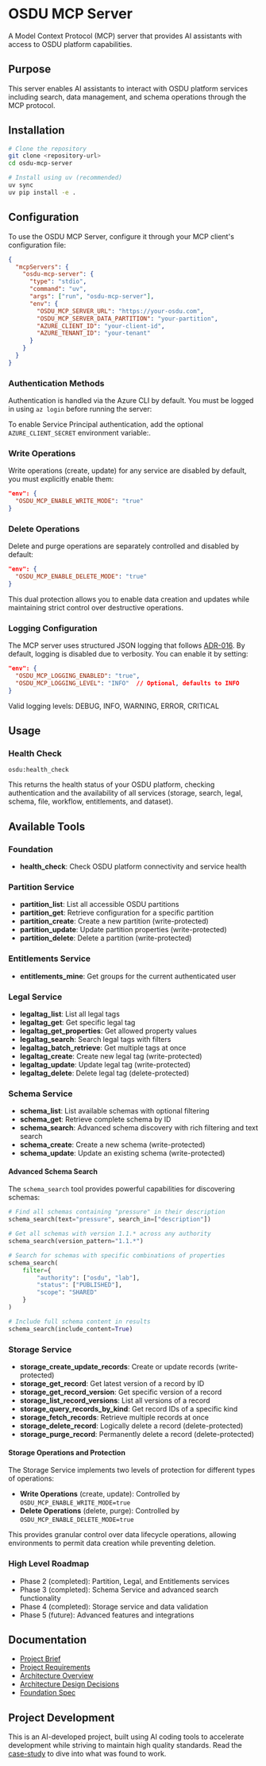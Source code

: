 # OSDU MCP Server

A Model Context Protocol (MCP) server that provides AI assistants with access to OSDU platform capabilities.

## Purpose

This server enables AI assistants to interact with OSDU platform services including search, data management, and schema operations through the MCP protocol.

## Installation

```bash
# Clone the repository
git clone <repository-url>
cd osdu-mcp-server

# Install using uv (recommended)
uv sync
uv pip install -e .
```

## Configuration

To use the OSDU MCP Server, configure it through your MCP client's configuration file:

```json
{
  "mcpServers": {
    "osdu-mcp-server": {
      "type": "stdio",
      "command": "uv",
      "args": ["run", "osdu-mcp-server"],
      "env": {
        "OSDU_MCP_SERVER_URL": "https://your-osdu.com",
        "OSDU_MCP_SERVER_DATA_PARTITION": "your-partition",
        "AZURE_CLIENT_ID": "your-client-id",
        "AZURE_TENANT_ID": "your-tenant"
      }
    }
  }
}
```

### Authentication Methods

Authentication is handled via the Azure CLI by default. You must be logged in using `az login` before running the server:

To enable Service Principal authentication, add the optional `AZURE_CLIENT_SECRET` environment variable:.


### Write Operations

Write operations (create, update) for any service are disabled by default, you must explicitly enable them:

```json
"env": {
  "OSDU_MCP_ENABLE_WRITE_MODE": "true"
}
```

### Delete Operations

Delete and purge operations are separately controlled and disabled by default:

```json
"env": {
  "OSDU_MCP_ENABLE_DELETE_MODE": "true"
}
```

This dual protection allows you to enable data creation and updates while maintaining strict control over destructive operations.

### Logging Configuration

The MCP server uses structured JSON logging that follows [ADR-016](docs/adr/016-structured-logging-and-observability-pattern.md). By default, logging is disabled due to verbosity. You can enable it by setting:

```json
"env": {
  "OSDU_MCP_LOGGING_ENABLED": "true",
  "OSDU_MCP_LOGGING_LEVEL": "INFO"  // Optional, defaults to INFO
}
```

Valid logging levels: DEBUG, INFO, WARNING, ERROR, CRITICAL

## Usage

### Health Check

```
osdu:health_check
```

This returns the health status of your OSDU platform, checking authentication and the availability of all services (storage, search, legal, schema, file, workflow, entitlements, and dataset).

## Available Tools

### Foundation
- **health_check**: Check OSDU platform connectivity and service health

### Partition Service
- **partition_list**: List all accessible OSDU partitions
- **partition_get**: Retrieve configuration for a specific partition
- **partition_create**: Create a new partition (write-protected)
- **partition_update**: Update partition properties (write-protected)
- **partition_delete**: Delete a partition (write-protected)

### Entitlements Service
- **entitlements_mine**: Get groups for the current authenticated user

### Legal Service
- **legaltag_list**: List all legal tags
- **legaltag_get**: Get specific legal tag
- **legaltag_get_properties**: Get allowed property values
- **legaltag_search**: Search legal tags with filters
- **legaltag_batch_retrieve**: Get multiple tags at once
- **legaltag_create**: Create new legal tag (write-protected)
- **legaltag_update**: Update legal tag (write-protected)
- **legaltag_delete**: Delete legal tag (delete-protected)

### Schema Service
- **schema_list**: List available schemas with optional filtering
- **schema_get**: Retrieve complete schema by ID
- **schema_search**: Advanced schema discovery with rich filtering and text search
- **schema_create**: Create a new schema (write-protected)
- **schema_update**: Update an existing schema (write-protected)

#### Advanced Schema Search

The `schema_search` tool provides powerful capabilities for discovering schemas:

```python
# Find all schemas containing "pressure" in their description
schema_search(text="pressure", search_in=["description"])

# Get all schemas with version 1.1.* across any authority
schema_search(version_pattern="1.1.*")

# Search for schemas with specific combinations of properties
schema_search(
    filter={
        "authority": ["osdu", "lab"],
        "status": ["PUBLISHED"],
        "scope": "SHARED"
    }
)

# Include full schema content in results
schema_search(include_content=True)
```

### Storage Service
- **storage_create_update_records**: Create or update records (write-protected)
- **storage_get_record**: Get latest version of a record by ID
- **storage_get_record_version**: Get specific version of a record
- **storage_list_record_versions**: List all versions of a record
- **storage_query_records_by_kind**: Get record IDs of a specific kind
- **storage_fetch_records**: Retrieve multiple records at once
- **storage_delete_record**: Logically delete a record (delete-protected)
- **storage_purge_record**: Permanently delete a record (delete-protected)

#### Storage Operations and Protection

The Storage Service implements two levels of protection for different types of operations:

- **Write Operations** (create, update): Controlled by `OSDU_MCP_ENABLE_WRITE_MODE=true`
- **Delete Operations** (delete, purge): Controlled by `OSDU_MCP_ENABLE_DELETE_MODE=true`

This provides granular control over data lifecycle operations, allowing environments to permit data creation while preventing deletion.

### High Level Roadmap
- Phase 2 (completed): Partition, Legal, and Entitlements services
- Phase 3 (completed): Schema Service and advanced search functionality
- Phase 4 (completed): Storage service and data validation
- Phase 5 (future): Advanced features and integrations

## Documentation

- [Project Brief](docs/project-brief.md)
- [Project Requirements](docs/project-prd.md)
- [Architecture Overview](docs/project-architect.md)
- [Architecture Design Decisions](docs/adr/README.md)
- [Foundation Spec](specs/foundation-spec.md)

## Project Development

This is an AI-developed project, built using AI coding tools to accelerate development while striving to maintain high quality standards.  Read the [case-study](case-study.md) to dive into what was found to work.